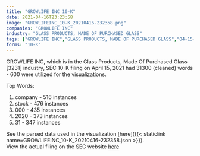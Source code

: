 ```yaml
---
title: "GROWLIFE INC 10-K"
date: 2021-04-16T23:23:58
image: "GROWLIFEINC_10-K_20210416-232358.png"
companies: "GROWLIFE INC"
industry: "GLASS PRODUCTS, MADE OF PURCHASED GLASS"
tags: ["GROWLIFE INC","GLASS PRODUCTS, MADE OF PURCHASED GLASS","04-15-2021","10-K"]
forms: "10-K"
---
```

GROWLIFE INC, which is in the Glass Products, Made Of Purchased Glass [3231] industry, SEC 10-K filing on April 15, 2021 had 31300 (cleaned) words - 600 were utilized for the visualizations.

Top Words:
1. company - 516 instances
2. stock - 476 instances
3. 000 - 435 instances
4. 2020 - 373 instances
5. 31 - 347 instances


See the parsed data used in the visualization [here]({{< staticlink name=GROWLIFEINC_10-K_20210416-232358.json >}}).  
View the actual filing on the SEC website [here](https://www.sec.gov/Archives/edgar/data/1161582/0001654954-21-004248.txt)